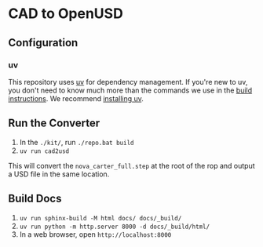 # CAD to OpenUSD

## Configuration

### uv
This repository uses [uv](https://docs.astral.sh/uv/) for dependency management. If you're new to uv, you don't need to know much more than the commands we use in the [build instructions](#How-to-Build). We recommend [installing uv](https://docs.astral.sh/uv/getting-started/installation/).


## Run the Converter

1. In the `./kit/`, run `./repo.bat build`
2. `uv run cad2usd`

This will convert the `nova_carter_full.step` at the root of the rop and output a USD file in the same location.

## Build Docs
1. `uv run sphinx-build -M html docs/ docs/_build/`
1. `uv run python -m http.server 8000 -d docs/_build/html/`
1. In a web browser, open `http://localhost:8000`